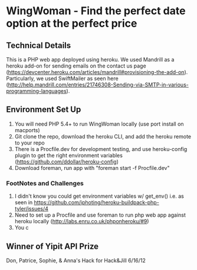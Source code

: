 # WingWoman - Find the perfect date option at the perfect price #

## Technical Details ##
This is a PHP web app deployed using heroku. We used Mandrill as a heroku add-on for sending emails on the contact us page (https://devcenter.heroku.com/articles/mandrill#provisioning-the-add-on). Particularly, we used SwiftMailer as seen here (http://help.mandrill.com/entries/21746308-Sending-via-SMTP-in-various-programming-languages). 

## Environment Set Up ##

1. You will need PHP 5.4+ to run WingWoman locally (use port install on macports)
2. Git clone the repo, download the heroku CLI, and add the heroku remote to your repo
3. There is a Procfile.dev for development testing, and use heroku-config plugin to get the right environment variables (https://github.com/ddollar/heroku-config)
4. Download foreman, run app with "foreman start -f Procfile.dev"

### FootNotes and Challenges ###

1. I didn't know you could get environment variables w/ get_env() i.e. as seen in https://github.com/iphoting/heroku-buildpack-php-tyler/issues/4 
2. Need to set up a Procfile and use foreman to run php web app against heroku locally (http://labs.enru.co.uk/phponheroku/#9)
3. You c


## Winner of Yipit API Prize ##
Don, Patrice, Sophie, & Anna's Hack for Hack&Jill 6/16/12
